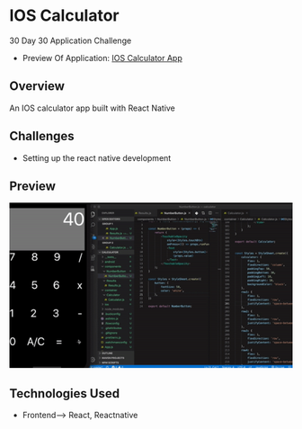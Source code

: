 # IOS Calculator 

30 Day 30 Application Challenge

- Preview Of Application: [IOS Calculator App](https://www.linkedin.com/posts/musiteli-mubuso_javascript30-softwaredeveloper-reactnative-activity-6574441613152575492-L9K-)


## Overview
An IOS calculator app built with React Native

## Challenges
- Setting up the react native development


## Preview
![Picture of IOS Calculator](https://github.com/mmubuso/mmubuso-portfolio/blob/master/public/images/calculator.gif)


## Technologies Used
- Frontend--> React, Reactnative